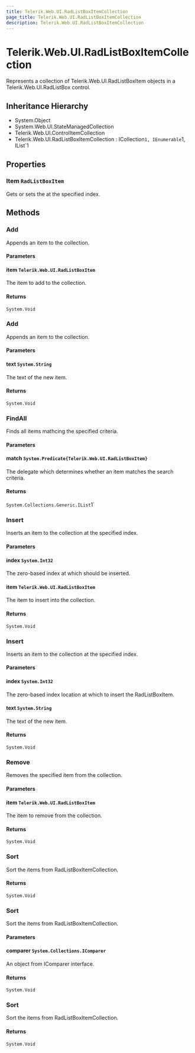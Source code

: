 ```yaml
---
title: Telerik.Web.UI.RadListBoxItemCollection
page_title: Telerik.Web.UI.RadListBoxItemCollection
description: Telerik.Web.UI.RadListBoxItemCollection
---
```


# Telerik.Web.UI.RadListBoxItemCollection

Represents a collection of Telerik.Web.UI.RadListBoxItem objects in a Telerik.Web.UI.RadListBox control.

## Inheritance Hierarchy

* System.Object
* System.Web.UI.StateManagedCollection
* Telerik.Web.UI.ControlItemCollection
* Telerik.Web.UI.RadListBoxItemCollection : ICollection`1, IEnumerable`1, IList`1

## Properties

###  Item `RadListBoxItem`

Gets or sets the  at the specified index.

## Methods

###  Add

Appends an item to the collection.

#### Parameters

#### item `Telerik.Web.UI.RadListBoxItem`

The item to add to the collection.

#### Returns

`System.Void` 

###  Add

Appends an item to the collection.

#### Parameters

#### text `System.String`

The text of the new item.

#### Returns

`System.Void` 

###  FindAll

Finds all items mathcing the specified criteria.

#### Parameters

#### match `System.Predicate{Telerik.Web.UI.RadListBoxItem}`

The delegate which determines whether an item matches the search criteria.

#### Returns

`System.Collections.Generic.IList`1` 

###  Insert

Inserts an item to the collection at the specified index.

#### Parameters

#### index `System.Int32`

The zero-based index at which  should be inserted.

#### item `Telerik.Web.UI.RadListBoxItem`

The item to insert into the collection.

#### Returns

`System.Void` 

###  Insert

Inserts an item to the collection at the specified index.

#### Parameters

#### index `System.Int32`

The zero-based index location at which to insert the RadListBoxItem.

#### text `System.String`

The text of the new item.

#### Returns

`System.Void` 

###  Remove

Removes the specified item from the collection.

#### Parameters

#### item `Telerik.Web.UI.RadListBoxItem`

The item to remove from the collection.

#### Returns

`System.Void` 

###  Sort

Sort the items from RadListBoxItemCollection.

#### Returns

`System.Void` 

###  Sort

Sort the items from RadListBoxItemCollection.

#### Parameters

#### comparer `System.Collections.IComparer`

An object from IComparer interface.

#### Returns

`System.Void` 

###  Sort

Sort the items from RadListBoxItemCollection.

#### Returns

`System.Void` 


